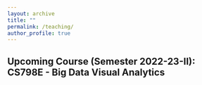 ```yaml
---
layout: archive
title: ""
permalink: /teaching/
author_profile: true
---
```


## Upcoming Course (Semester 2022-23-II): CS798E - Big Data Visual Analytics